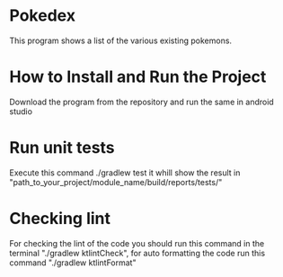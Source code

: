 # Pokedex
This program shows a list of the various existing pokemons.
# How to Install and Run the Project
Download the program from the repository and run the same in android studio
# Run unit tests
Execute this command ./gradlew test it whill show the result in "path_to_your_project/module_name/build/reports/tests/"
# Checking lint
For checking the lint of the code you should run this command in the terminal "./gradlew ktlintCheck", for auto formatting the code run this command "./gradlew ktlintFormat"
